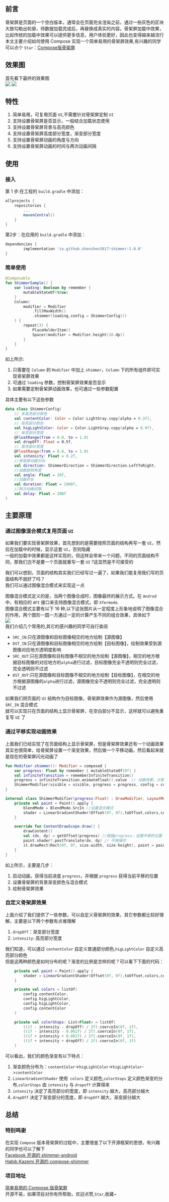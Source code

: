 ## 前言
骨架屏是页面的一个空白版本，通常会在页面完全渲染之前，通过一些灰色的区块大致勾勒出轮廓，待数据加载完成后，再替换成真实的内容。骨架屏加载中效果，比起传统的加载中效果可以提供更多信息，用户体验更好，因此也变得越来越流行     
本文主要介绍如何使用 Compose 实现一个简单易用的骨架屏效果,有兴趣的同学可以点个 `Star`：[Compose版骨架屏](https://github.com/shenzhen2017/ComposeShimmer)

## 效果图
首先看下最终的效果图    
![](https://raw.githubusercontents.com/shenzhen2017/resource/main/2021/september/p1.gif)
![](https://raw.githubusercontents.com/shenzhen2017/resource/main/2021/september/p2.gif)

## 特性
1. 简单易用，可复用页面 `UI`,不需要针对骨架屏定制 `UI`        
2. 支持设置骨架屏是否显示，一般结合加载状态使用      
3. 支持设置骨架屏背景与高亮颜色    
4. 支持设置骨架屏高度部分宽度，渐变部分宽度       
5. 支持设置骨架屏动画的角度与方向
6. 支持设置骨架屏动画的时间与两次动画间隔

## 使用
### 接入
第 1 步:在工程的 `build.gradle` 中添加：    
```groovy
allprojects {
	repositories {
		...
		mavenCentral()
	}
}
```

第2步：在应用的 `build.gradle` 中添加：    

```groovy
dependencies {
        implementation 'io.github.shenzhen2017:shimmer:1.0.0'
}
```

### 简单使用
```kotlin
@Composable
fun ShimmerSample() {
    var loading: Boolean by remember {
        mutableStateOf(true)
    }
    Column(
        modifier = Modifier
            .fillMaxWidth()
            .shimmer(loading,config = ShimmerConfig())
    ) {
        repeat(3) {
            PlaceHolderItem()
            Spacer(modifier = Modifier.height(10.dp))
        }
    }
}
```
如上所示:    
1. 只需要在 `Column` 的 `Modifier` 中加上 `shimmer`，`Column` 下的所有组件即可实现骨架屏效果    
2. 可通过 `loading` 参数，控制骨架屏效果是否显示    
3. 如果需要定制骨架屏动画效果，也可通过一些参数配置         

具体主要有以下这些参数     

```kotlin
data class ShimmerConfig(
    // 未高亮部分颜色
    val contentColor: Color = Color.LightGray.copy(alpha = 0.3f),
    // 高亮部分颜色
    val higLightColor: Color = Color.LightGray.copy(alpha = 0.9f),
    // 渐变部分宽度
    @FloatRange(from = 0.0, to = 1.0)
    val dropOff: Float = 0.5f,
    // 高亮部分宽度
    @FloatRange(from = 0.0, to = 1.0)
    val intensity: Float = 0.2f,
    //骨架屏动画方向
    val direction: ShimmerDirection = ShimmerDirection.LeftToRight,
    //动画旋转角度
    val angle: Float = 20f,
    //动画时长
    val duration: Float = 1000f,
    //两次动画间隔
    val delay: Float = 200f
)
```

## 主要原理
### 通过图像混合模式复用页面 `UI`
如果我们要实现骨架屏效果，首先想到的是需要按照页面的结构再写一套 `UI`，然后在加载中的时候，显示这套 `UI`，否则隐藏            
一般的加载中效果都是这样实现的，但这样会带来一个问题，不同的页面结构不同，那我们岂不是要一个页面就重写一套 `UI` ?这显然是不可接受的     

我们可以想到，页面的结构其实我们已经写过一遍了，如果我们能复用我们写的页面结构不就好了吗？         
我们可以通过图像混合模式来实现这一点      

图像混合模式定义的是，当两个图像合成时，图像最终的展示方式。在 `Androd` 中，有相应的 `API` 接口来支持图像混合模式，即 `Xfermode`.      
图像混合模式主要有以下 16 种,以下这张图片从一定程度上形象地说明了图像混合的作用，两个图形一圆一方通过一定的计算产生不同的组合效果，具体如下     
![](https://p1-jj.byteimg.com/tos-cn-i-t2oaga2asx/gold-user-assets/2019/10/24/16dfbb120666a993~tplv-t2oaga2asx-watermark.awebp)       
我们介绍几个常用的,其它的感兴趣的同学可自行查阅         
- `SRC_IN`:只在源图像和目标图像相交的地方绘制【源图像】
- `DST_IN`:只在源图像和目标图像相交的地方绘制【目标图像】，绘制效果受到源图像对应地方透明度影响
- `SRC_OUT`:只在源图像和目标图像不相交的地方绘制【源图像】，相交的地方根据目标图像的对应地方的`alpha`进行过滤，目标图像完全不透明则完全过滤，完全透明则不过滤
- `DST_OUT`:只在源图像和目标图像不相交的地方绘制【目标图像】，在相交的地方根据源图像的`alpha`进行过滤，源图像完全不透明则完全过滤，完全透明则不过滤

如果我们把页面的 `UI` 结构作为目标图像，骨架屏效果作为源图像，然后使用 `SRC_IN` 混合模式     
就可以实现只在页面的结构上显示骨架屏，在空白部分不显示，这样就可以避免重复写 `UI` 了     

### 通过平移实现动画效果
上面我们已经实现了在页面结构上显示骨架屏，但是骨架屏效果还有一个动画效果     
其实也很简单，给骨架屏设置一个渐变效果，然后做一个平移动画，然后看起来就是现在的骨架屏闪光动画了   
```kotlin
fun Modifier.shimmer(): Modifier = composed {
    var progress: Float by remember { mutableStateOf(0f) }
    val infiniteTransition = rememberInfiniteTransition()
    progress = infiniteTransition.animateFloat().value  // 动画效果，计算百分比
    ShimmerModifier(visible = visible, progress = progress, config = config)
}

internal class ShimmerModifier(progress:Float) : DrawModifier, LayoutModifier {
    private val paint = Paint().apply {
        blendMode = BlendMode.SrcIn //设置混合模式
        shader = LinearGradientShader(Offset(0f, 0f),toOffset,colors,colorStops)//设置渐变色
    }

    override fun ContentDrawScope.draw() {
        drawContent()
        val (dx, dy) = getOffset(progress) //根据progress，设置平移的位置
        paint.shader?.postTranslate(dx, dy) // 平移操作
        it.drawRect(Rect(0f, 0f, size.width, size.height), paint = paint)//绘制骨架屏效果
    }
}
```
如上所示，主要是几步：   
1. 启动动画，获得当前进度 `progress`，并根据 `progress` 获得当前平移的位置    
2. 设置骨架屏的背景渐变颜色与混合模式    
3. 绘制骨架屏效果    

### 自定义骨架屏效果
上面介绍了我们提供了一些参数，可以自定义骨架屏的效果，其它参数都比较好理解，主要是以下两个参数有点难理解         
1. `dropOff`：渐变部分宽度     
2. `intensity`: 高亮部分宽度    

我们知道，可以通过 `contentColor` 自定义普通部分颜色,`higLightColor` 自定义高亮部分颜色      
但是这两种颜色是如何分布的呢？渐变的比例是怎样的呢？可以看下下面的代码：   
```kotlin
    private val paint = Paint().apply {
        shader = LinearGradientShader(Offset(0f, 0f),toOffset,colors,colorStops)//设置渐变色
    }

    private val colors = listOf(
        config.contentColor,
        config.higLightColor,
        config.higLightColor,
        config.contentColor
    )

    private val colorStops: List<Float> = listOf(
        ((1f - intensity - dropOff) / 2f).coerceIn(0f, 1f),
        ((1f - intensity - 0.001f) / 2f).coerceIn(0f, 1f),
        ((1f + intensity + 0.001f) / 2f).coerceIn(0f, 1f),
        ((1f + intensity + dropOff) / 2f).coerceIn(0f, 1f)
    )
```
可以看出，我们的颜色渐变有以下特点：   
1. 渐变颜色分布为：`contentColor`->`higLightColor`->`higLightColor`->`contentColor`     
2. `LinearGradientShader` 使用` colors` 定义颜色,`colorStops` 定义颜色渐变的分布,`colorStops` 由 `intensity` 与 `dropoff` 计算得来              
3. `intensity` 决定了高亮部分的宽度，即 `intensity` 越大，高亮部分越大      
4. `dropOff` 决定了渐变部分的宽度，即 `dropOff` 越大，渐变部分越大          

## 总结
### 特别鸣谢
在实现 `Compose` 版本骨架屏的过程中，主要借鉴了以下开源框架的思想，有兴趣的同学也可以了解下             
[Facebook 开源的 shimmer-android](https://github.com/facebook/shimmer-android)             
[Habib Kazemi 开源的 compose-shimmer](https://github.com/kazemihabib/compose-shimmer)       

### 项目地址
[简单易用的 Compose 版骨架屏](https://github.com/shenzhen2017/ComposeShimmer)         
开源不易，如果项目对你有所帮助，欢迎点赞,`Star`,收藏~


